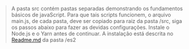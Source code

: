 
> A pasta src contém pastas separadas demonstrando os  fundamentos  básicos  de 
> javaScript. Para que tais scripts funcionem, o arquivo main.js, de cada pasta, 
> deve ser copiado para raiz da pasta /src, siga os passos abaixo para  fazer as
>  devidas configurações.  Instale o  Node.js e  o Yarn  antes de  continuar. A 
> instalação está descrita no  [Readme.md](https://git.io/JJJFH) da  pasta /es2
